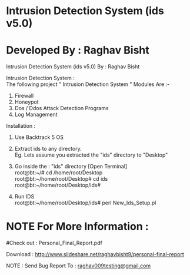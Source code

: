 # Intrusion Detection System (ids v5.0)
#     Developed By : Raghav Bisht
Intrusion Detection System (ids v5.0) By : Raghav Bisht

Intrusion Detection System :                          
The following project " Intrusion Detection System " Modules Are :-             
1. Firewall           
2. Honeypot          
3. Dos / Ddos Attack Detection Programs           
4. Log Management           
          
Installation :         
1. Use Backtrack 5 OS     

2. Extract ids to any directory.          
Eg. Lets assume you extracted the "ids" directory to "Desktop"   

3. Go inside the : "ids" directory [Open Terminal]          
root@bt:~/# cd /home/root/Desktop         
root@bt:~/home/root/Desktop# cd ids         
root@bt:~/home/root/Desktop/ids#      

4. Run IDS          
root@bt:~/home/root/Desktop/ids# perl New_Ids_Setup.pl          

# NOTE For More Information :          
#Check out : Personal_Final_Report.pdf          

Download : http://www.slideshare.net/raghavbisht9/personal-final-report

NOTE : Send Bug Report To : raghav009testing@gmail.com
